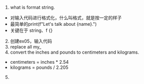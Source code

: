 1. what is format string.
  - 对输入代码进行格式化，什么叫格式，就是按一定的样子
  - 最简单的print(f"Let's talk about {name}.")
  - 关键在于 string、f {}
2. 创建ex05，输入代码
3. replace all my_
4. convert the inches and pounds to centimeters and kilograms.
  - centimeters = inches * 2.54
  - kilograms = pounds / 2.205
5.
